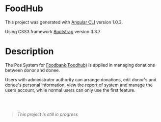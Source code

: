 # FoodHub

This project was generated with [Angular CLI](https://github.com/angular/angular-cli) version 1.0.3.

Using CSS3 framework [Bootstrap](http://getbootstrap.com/) version 3.3.7

# Description

The Pos System for [Foodbank(Foodhub)](http://www.foodbank-taiwan.org.tw/) is applied in managing donations between donor and donee.

Users with administrator authority can arrange donations, edit donor's and donee's personal information, view the report of system and manage the users account, while normal users can only use the first feature.  
  
    
      
> *This project is still in progress*
